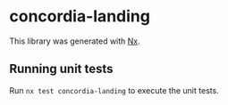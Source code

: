 # concordia-landing

This library was generated with [Nx](https://nx.dev).

## Running unit tests

Run `nx test concordia-landing` to execute the unit tests.
